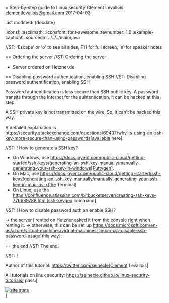 = Step-by-step guide to Linux security
Clément Levallois <clementlevallois@gmail.com>
2017-04-03

last modified: {docdate}

:icons!:
:asciimath:
:iconsfont:   font-awesome
:revnumber: 1.0
:example-caption!:
:sourcedir: ../../../main/java

//ST: 'Escape' or 'o' to see all sides, F11 for full screen, 's' for speaker notes

== Ordering the server
//ST: Ordering the server

- Server ordered on Hetzner.de

== Disabling password authentication, enabling SSH
//ST: Disabling password authentification, enabling SSH

Password authentification is less secure than SSH public key. A password transits through the Internet for the auhtentication, it can be hacked at this step.

A SSH private key is not transmitted on the wire. So, it can't be hacked this way.

A detailed explanation is https://security.stackexchange.com/questions/69407/why-is-using-an-ssh-key-more-secure-than-using-passwords[available here].


//ST: !
How to generate a SSH key?

- On Windows, use https://docs.joyent.com/public-cloud/getting-started/ssh-keys/generating-an-ssh-key-manually/manually-generating-your-ssh-key-in-windows[Puttygen].
- On Mac, use https://docs.joyent.com/public-cloud/getting-started/ssh-keys/generating-an-ssh-key-manually/manually-generating-your-ssh-key-in-mac-os-x[the Terminal]
- On Linux, use the https://confluence.atlassian.com/bitbucketserver/creating-ssh-keys-776639788.html[ssh-keygen command]

//ST: !
How to disable password auth an enable SSH?

-> the server I rented on Hetzner asked it from the console right when renting it.
-> otherwise, this can be set up https://docs.microsoft.com/en-us/azure/virtual-machines/virtual-machines-linux-mac-disable-ssh-password-usage[this way]:




== the end
//ST: The end!

//ST: !

Author of this tutorial: https://twitter.com/seinecle[Clement Levallois]

All tutorials on linux security: https://seinecle.github.io/linux-security-tutorials/
pass:[    <!-- Start of StatCounter Code for Default Guide -->
    <script type="text/javascript">
        var sc_project = 11304288;
        var sc_invisible = 1;
        var sc_security = "4ace8383";
        var scJsHost = (("https:" == document.location.protocol) ?
            "https://secure." : "http://www.");
        document.write("<sc" + "ript type='text/javascript' src='" +
            scJsHost +
            "statcounter.com/counter/counter.js'></" + "script>");
    </script>
    <noscript><div class="statcounter"><a title="site stats"
    href="http://statcounter.com/" target="_blank"><img
    class="statcounter"
    src="//c.statcounter.com/11304288/0/4ace8383/1/" alt="site
    stats"></a></div></noscript>
    <!-- End of StatCounter Code for Default Guide -->]
